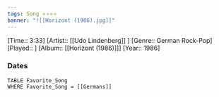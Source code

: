 ```yaml
---
tags: Song ⭐⭐⭐⭐ 
banner: "![[Horizont (1986).jpg]]"
---
```

[Time:: 3:33]
[Artist:: [[Udo Lindenberg]] ]
[Genre:: German Rock-Pop]
[Played:: ]
[Album:: [[Horizont (1986)]]]
[Year:: 1986]
### Dates
````dataview
TABLE Favorite_Song
WHERE Favorite_Song = [[Germans]]
````